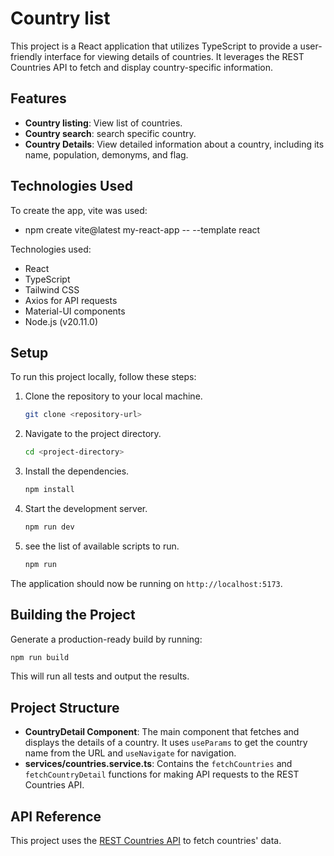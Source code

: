 # Country list

This project is a React application that utilizes TypeScript to provide a user-friendly interface for viewing details of countries. It leverages the REST Countries API to fetch and display country-specific information.

## Features

- **Country listing**: View list of countries.
- **Country search**: search specific country.
- **Country Details**: View detailed information about a country, including its name, population, demonyms, and flag.

## Technologies Used

To create the app, vite was used:

- npm create vite@latest my-react-app -- --template react

Technologies used:

- React
- TypeScript
- Tailwind CSS
- Axios for API requests
- Material-UI components
- Node.js (v20.11.0)

## Setup

To run this project locally, follow these steps:

1. Clone the repository to your local machine.

   ```bash
   git clone <repository-url>
   ```

2. Navigate to the project directory.

   ```bash
   cd <project-directory>
   ```

3. Install the dependencies.

   ```bash
   npm install
   ```

4. Start the development server.

   ```bash
   npm run dev
   ```

5. see the list of available scripts to run.

   ```bash
   npm run
   ```

The application should now be running on `http://localhost:5173`.

## Building the Project

Generate a production-ready build by running:

```bash
npm run build
```

This will run all tests and output the results.

## Project Structure

- **CountryDetail Component**: The main component that fetches and displays the details of a country. It uses `useParams` to get the country name from the URL and `useNavigate` for navigation.
- **services/countries.service.ts**: Contains the `fetchCountries` and `fetchCountryDetail` functions for making API requests to the REST Countries API.

## API Reference

This project uses the [REST Countries API](https://restcountries.com/) to fetch countries' data.
